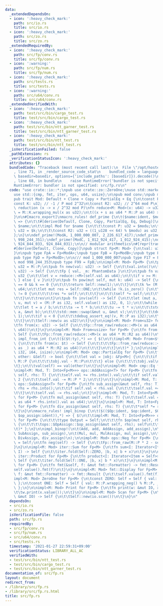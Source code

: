 ```yaml
---
data:
  _extendedDependsOn:
  - icon: ':heavy_check_mark:'
    path: src/io.rs
    title: src/io.rs
  - icon: ':heavy_check_mark:'
    path: src/zo.rs
    title: src/zo.rs
  _extendedRequiredBy:
  - icon: ':heavy_check_mark:'
    path: src/fp/conv.rs
    title: src/fp/conv.rs
  - icon: ':warning:'
    path: src/fp/num.rs
    title: src/fp/num.rs
  - icon: ':heavy_check_mark:'
    path: src/tests.rs
    title: src/tests.rs
  - icon: ':warning:'
    path: src/u64/conv.rs
    title: src/u64/conv.rs
  _extendedVerifiedWith:
  - icon: ':heavy_check_mark:'
    path: test/src/bin/cargo_test.rs
    title: test/src/bin/cargo_test.rs
  - icon: ':heavy_check_mark:'
    path: test/src/bin/ntt_garner_test.rs
    title: test/src/bin/ntt_garner_test.rs
  - icon: ':heavy_check_mark:'
    path: test/src/bin/ntt_test.rs
    title: test/src/bin/ntt_test.rs
  _isVerificationFailed: false
  _pathExtension: rs
  _verificationStatusIcon: ':heavy_check_mark:'
  attributes: {}
  bundledCode: "Traceback (most recent call last):\n  File \"/opt/hostedtoolcache/Python/3.9.1/x64/lib/python3.9/site-packages/onlinejudge_verify/documentation/build.py\"\
    , line 71, in _render_source_code_stat\n    bundled_code = language.bundle(stat.path,\
    \ basedir=basedir, options={'include_paths': [basedir]}).decode()\n  File \"/opt/hostedtoolcache/Python/3.9.1/x64/lib/python3.9/site-packages/onlinejudge_verify/languages/user_defined.py\"\
    , line 68, in bundle\n    raise RuntimeError('bundler is not specified: {}'.format(path.as_posix()))\n\
    RuntimeError: bundler is not specified: src/fp.rs\n"
  code: "use crate::io::*;\npub use crate::zo::ZeroOne;\nuse std::marker::PhantomData;\n\
    use std::{cmp, fmt, iter, ops, u64, usize};\n\npub mod conv;\npub mod num;\n\n\
    pub trait Mod: Default + Clone + Copy + PartialEq + Eq {\n\tconst P: u32;\n\t\
    const K: u32; // -1 / P mod 2^32\n\tconst R2: u32; // 2^64 mod P\n}\n\n// montgomery\
    \ reduction (x -> x / 2^32 mod P)\nfn reduce<M: Mod>(x: u64) -> u32 {\n\tlet s\
    \ = M::K.wrapping_mul(x as u32);\n\t((x + s as u64 * M::P as u64) >> 32) as u32\n\
    }\n\n#[macro_export]\nmacro_rules! def_prime {\n\t($name:ident, $modu:expr, $k:expr)\
    \ => {\n\t\t#[derive(Default, Clone, Copy, PartialEq, Eq, Debug)]\n\t\tpub struct\
    \ $name;\n\t\timpl Mod for $name {\n\t\t\tconst P: u32 = $modu;\n\t\t\tconst K:\
    \ u32 = $k;\n\t\t\tconst R2: u32 = ((1_u128 << 64) % $modu) as u32;\n\t\t}\n\t\
    };\n}\n\ndef_prime!(ModA, 1_000_000_007, 2_226_617_417);\ndef_prime!(ModB, 998_244_353,\
    \ 998_244_351);\ndef_prime!(ModC, 1_012_924_417, 1_012_924_415);\ndef_prime!(ModD,\
    \ 924_844_033, 924_844_031);\n\n// modular arithmetics\n#[repr(transparent)]\n\
    #[derive(Default, Clone, Copy)]\npub struct Fp<M: Mod> {\n\tval: u32,\n\t_m: PhantomData<M>,\n\
    }\n\npub type FpA = Fp<ModA>;\npub type FpB = Fp<ModB>;\npub type FpC = Fp<ModC>;\n\
    pub type FpD = Fp<ModD>;\n\n/// mod 1_000_000_007\npub type F17 = FpA;\n\n///\
    \ mod 998_244_353\npub type F99 = FpB;\n\nimpl<M: Mod> Fp<M> {\n\tpub const P:\
    \ u32 = M::P;\n\tpub fn new(val: u32) -> Self {\n\t\tval.into()\n\t}\n\tfn from_raw(val:\
    \ u32) -> Self {\n\t\tFp { val, _m: PhantomData }\n\t}\n\tpub fn value(self) ->\
    \ u32 {\n\t\tlet v = reduce::<M>(self.val as u64);\n\t\tif v >= M::P { v - M::P\
    \ } else { v }\n\t}\n\tpub fn pow(mut self, mut k: u64) -> Self {\n\t\tif self.val\
    \ == 0 && k == 0 {\n\t\t\treturn Self::new(1);\n\t\t}\n\t\tk %= (M::P - 1) as\
    \ u64;\n\t\tlet mut res = Self::ONE;\n\t\twhile !k.is_zero() {\n\t\t\tif k % 2\
    \ != 0 {\n\t\t\t\tres *= self;\n\t\t\t}\n\t\t\tself *= self;\n\t\t\tk >>= 1;\n\
    \t\t}\n\t\tres\n\t}\n\tpub fn inv(self) -> Self {\n\t\tlet (mut a, mut b, mut\
    \ u, mut v) = (M::P as i32, self.value() as i32, 0, 1);\n\t\twhile b != 0 {\n\t\
    \t\tlet t = a / b;\n\t\t\ta -= t * b;\n\t\t\tu -= t * v;\n\t\t\tstd::mem::swap(&mut\
    \ a, &mut b);\n\t\t\tstd::mem::swap(&mut u, &mut v);\n\t\t}\n\t\tdebug_assert_eq!(a,\
    \ 1);\n\t\tif u < 0 {\n\t\t\tdebug_assert_eq!(v, M::P as i32);\n\t\t\tu += v;\n\
    \t\t}\n\t\tSelf::new(u as u32)\n\t}\n}\n\nimpl<M: Mod> From<u32> for Fp<M> {\n\
    \tfn from(x: u32) -> Self {\n\t\tFp::from_raw(reduce::<M>(x as u64 * M::R2 as\
    \ u64))\n\t}\n}\n\nimpl<M: Mod> From<usize> for Fp<M> {\n\tfn from(x: usize) ->\
    \ Self {\n\t\tFp::from_raw(reduce::<M>(x as u64 * M::R2 as u64))\n\t}\n}\n\nmacro_rules!\
    \ impl_from_int {\n\t($($t:ty),*) => { $(\n\t\timpl<M: Mod> From<$t> for Fp<M>\
    \ {\n\t\t\tfn from(x: $t) -> Self {\n\t\t\t\tFp::from_raw(reduce::<M>(x.rem_euclid(M::P\
    \ as _) as u64 * M::R2 as u64))\n\t\t\t}\n\t\t}\n\t)* };\n}\n\nimpl_from_int!(u64,\
    \ i32, i64, isize);\n\nimpl<M: Mod> cmp::PartialEq for Fp<M> {\n\tfn eq(&self,\
    \ other: &Self) -> bool {\n\t\tlet val = |obj: &Fp<M>| {\n\t\t\tif obj.val >=\
    \ M::P {\n\t\t\t\tobj.val - M::P\n\t\t\t} else {\n\t\t\t\tobj.val\n\t\t\t}\n\t\
    \t};\n\t\tval(self) == val(other)\n\t}\n}\n\nimpl<M: Mod> cmp::Eq for Fp<M> {}\n\
    \nimpl<M: Mod, T: Into<Fp<M>>> ops::AddAssign<T> for Fp<M> {\n\tfn add_assign(&mut\
    \ self, rhs: T) {\n\t\tself.val += rhs.into().val;\n\t\tif self.val >= M::P *\
    \ 2 {\n\t\t\tself.val -= M::P * 2;\n\t\t}\n\t}\n}\nimpl<M: Mod, T: Into<Fp<M>>>\
    \ ops::SubAssign<T> for Fp<M> {\n\tfn sub_assign(&mut self, rhs: T) {\n\t\tlet\
    \ rhs = rhs.into();\n\t\tif self.val < rhs.val {\n\t\t\tself.val += M::P * 2;\n\
    \t\t}\n\t\tself.val -= rhs.val;\n\t}\n}\nimpl<M: Mod, T: Into<Fp<M>>> ops::MulAssign<T>\
    \ for Fp<M> {\n\tfn mul_assign(&mut self, rhs: T) {\n\t\tself.val = reduce::<M>(self.val\
    \ as u64 * rhs.into().val as u64);\n\t}\n}\nimpl<M: Mod, T: Into<Fp<M>>> ops::DivAssign<T>\
    \ for Fp<M> {\n\tfn div_assign(&mut self, rhs: T) {\n\t\t*self *= rhs.into().inv();\n\
    \t}\n}\n\nmacro_rules! impl_binop {\n\t($(($Op:ident, $op:ident, $OpAssign:ident,\
    \ $op_assign:ident)),*) => { $(\n\t\timpl<M: Mod, T: Into<Fp<M>>> ops::$Op<T>\
    \ for Fp<M> {\n\t\t\ttype Output = Self;\n\t\t\tfn $op(mut self, rhs: T) -> Self\
    \ {\n\t\t\t\tops::$OpAssign::$op_assign(&mut self, rhs); self\n\t\t\t}\n\t\t}\n\
    \t)* };\n}\n\nimpl_binop!(\n\t(Add, add, AddAssign, add_assign),\n\t(Sub, sub,\
    \ SubAssign, sub_assign),\n\t(Mul, mul, MulAssign, mul_assign),\n\t(Div, div,\
    \ DivAssign, div_assign)\n);\n\nimpl<M: Mod> ops::Neg for Fp<M> {\n\ttype Output\
    \ = Self;\n\tfn neg(self) -> Self {\n\t\tFp::from_raw(M::P * 2 - self.val)\n\t\
    }\n}\n\nimpl<M: Mod> iter::Sum for Fp<M> {\n\tfn sum<I: Iterator<Item = Self>>(iter:\
    \ I) -> Self {\n\t\titer.fold(Self::ZERO, |b, x| b + x)\n\t}\n}\n\nimpl<M: Mod>\
    \ iter::Product for Fp<M> {\n\tfn product<I: Iterator<Item = Self>>(iter: I) ->\
    \ Self {\n\t\titer.fold(Self::ONE, |b, x| b * x)\n\t}\n}\n\nimpl<M: Mod> fmt::Debug\
    \ for Fp<M> {\n\tfn fmt(&self, f: &mut fmt::Formatter) -> fmt::Result {\n\t\t\
    self.value().fmt(f)\n\t}\n}\n\nimpl<M: Mod> fmt::Display for Fp<M> {\n\tfn fmt(&self,\
    \ f: &mut fmt::Formatter) -> fmt::Result {\n\t\tself.value().fmt(f)\n\t}\n}\n\n\
    impl<M: Mod> ZeroOne for Fp<M> {\n\tconst ZERO: Self = Self { val: 0, _m: PhantomData\
    \ };\n\tconst ONE: Self = Self { val: M::P.wrapping_neg() % M::P, _m: PhantomData\
    \ };\n}\n\nimpl<M: Mod> Print for Fp<M> {\n\tfn print(w: &mut IO, x: Self) {\n\
    \t\tw.print(x.value());\n\t}\n}\n\nimpl<M: Mod> Scan for Fp<M> {\n\tfn scan(io:\
    \ &mut IO) -> Self {\n\t\tSelf::new(io.scan())\n\t}\n}\n"
  dependsOn:
  - src/io.rs
  - src/zo.rs
  isVerificationFile: false
  path: src/fp.rs
  requiredBy:
  - src/fp/conv.rs
  - src/fp/num.rs
  - src/u64/conv.rs
  - src/tests.rs
  timestamp: '2021-01-27 22:59:31+09:00'
  verificationStatus: LIBRARY_ALL_AC
  verifiedWith:
  - test/src/bin/ntt_test.rs
  - test/src/bin/cargo_test.rs
  - test/src/bin/ntt_garner_test.rs
documentation_of: src/fp.rs
layout: document
redirect_from:
- /library/src/fp.rs
- /library/src/fp.rs.html
title: src/fp.rs
---
```

